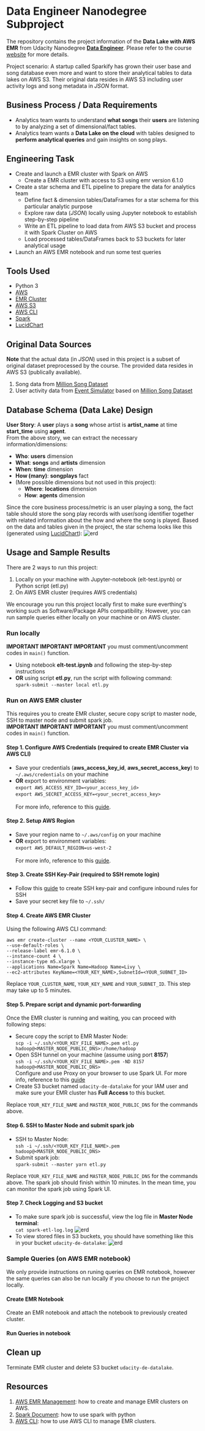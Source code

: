 # Data Engineer Nanodegree Subproject
The repository contains the project information of the **Data Lake with AWS EMR** from Udacity Nanodegree 
**[Data Engineer](https://www.udacity.com/course/data-engineer-nanodegree--nd027)**. Please refer to the 
course [website](https://www.udacity.com/course/data-engineer-nanodegree--nd027) for more details.<br/>

Project scenario: A startup called Sparkify has grown their user base and song database even more and want to store 
their analytical tables to data lakes on AWS S3. Their original data resides in AWS S3 including user activity logs and 
song metadata in *JSON* format.<br/>

## Business Process / Data Requirements
- Analytics team wants to understand **what songs** their **users** are listening to by analyzing a set of dimensional/fact tables.
- Analytics team wants a **Data Lake on the cloud** with tables designed to **perform analytical queries** and gain insights on song plays.

## Engineering Task
- Create and launch a EMR cluster with Spark on AWS 
  - Create a EMR cluster with access to S3 using emr version 6.1.0
- Create a star schema and ETL pipeline to prepare the data for analytics team
  - Define fact & dimension tables/DataFrames for a star schema for this particular analytic purpose
  - Explore raw data (*JSON*) locally using Jupyter notebook to establish step-by-step pipeline
  - Write an ETL pipeline to load data from AWS S3 bucket and process it with Spark Cluster on AWS
  - Load processed tables/DataFrames back to S3 buckets for later analytical usage
- Launch an AWS EMR notebook and run some test queries

## Tools Used
- Python 3
- [AWS](https://aws.amazon.com/)
- [EMR Cluster](https://docs.aws.amazon.com/redshift/latest/dg/welcome.html)
- [AWS S3](https://docs.aws.amazon.com/AmazonS3/latest/dev/Welcome.html)
- [AWS CLI](https://docs.aws.amazon.com/cli/latest/reference/emr/create-cluster.html)
- [Spark](https://spark.apache.org/docs/latest/index.html)
- [LucidChart](https://www.lucidchart.com/)

## Original Data Sources
**Note** that the actual data (in *JSON*) used in this project is a subset of original dataset preprocessed by the course. The provided data 
resides in AWS S3 (publically available).
1. Song data from [Million Song Dataset](http://millionsongdataset.com/)
2. User activity data from [Event Simulator](https://github.com/Interana/eventsim) based on [Million Song Dataset](http://millionsongdataset.com/)

## Database Schema (Data Lake) Design
**User Story**: A **user** plays a **song** whose artist is **artist_name** at time **start_time** using **agent**.<br/>
From the above story, we can extract the necessary information/dimensions:

- **Who**: **users** dimension
- **What**: **songs** and **artists** dimension
- **When**: **time** dimension
- **How (many)**: **songplays** fact
- (More possible dimensions but not used in this project):
    - **Where**: **locations** dimension
    - **How**: **agents** dimension

Since the core business process/metric is an user playing a song, the fact table should store the song play records with 
user/song identifier together with related information about the how and where the song is played. Based on the data and tables 
given in the project, the star schema looks like this (generated using [LucidChart](https://www.lucidchart.com/)):
![erd](assets/images/ERD.png)


## Usage and Sample Results
There are 2 ways to run this project:<br/>
1. Locally on your machine with Jupyter-notebook (elt-test.ipynb) or Python script (etl.py)
2. On AWS EMR cluster (requires AWS credentials)<br/>

We encourage you run this project locally first to make sure everthing's working such as Software/Package APIs compatibility. 
However, you can run sample queries either locally on your machine or on AWS cluster.

### Run locally
**IMPORTANT IMPORTANT IMPORTANT** you must comment/uncomment codes in ``main()`` function.
- Using notebook **elt-test.ipynb** and following the step-by-step instructions
- **OR** using script **etl.py**, run the script with following command:<br/>
``spark-submit --master local etl.py``

### Run on AWS EMR cluster
This requires you to create EMR cluster, secure copy script to master node, SSH to master node and submit spark job.<br/>
**IMPORTANT IMPORTANT IMPORTANT** you must comment/uncomment codes in ``main()`` function.

#### Step 1. Configure AWS Credentials (required to create EMR Cluster via AWS CLI)
- Save your credentials (**aws_access_key_id**, **aws_secret_access_key**) to ``~/.aws/credentials`` on your machine
- **OR** export to environment variables:
<br    >``export AWS_ACCESS_KEY_ID=<your_access_key_id>`` 
<br    >``export AWS_SECRET_ACCESS_KEY=<your_secret_access_key>``<br/><br/>
For more info, reference to this [guide](https://boto3.amazonaws.com/v1/documentation/api/latest/guide/credentials.html).

#### Step 2. Setup AWS Region
- Save your region name to ``~/.aws/config`` on your machine
- **OR** export to environment variables:
<br    >``export AWS_DEFAULT_REGION=us-west-2``<br/><br/>
For more info, reference to this [guide](https://boto3.amazonaws.com/v1/documentation/api/latest/guide/configuration.html).

#### Step 3. Create SSH Key-Pair (required to SSH remote login)
- Follow this [guide](https://docs.aws.amazon.com/emr/latest/ManagementGuide/emr-connect-master-node.html) to create SSH key-pair and 
configure inbound rules for SSH
- Save your secret key file to ``~/.ssh/``

#### Step 4. Create AWS EMR Cluster
Using the following AWS CLI command:
```
aws emr create-cluster --name <YOUR_CLUSTER_NAME> \
--use-default-roles \
--release-label emr-6.1.0 \
--instance-count 4 \
--instance-type m5.xlarge \
--applications Name=Spark Name=Hadoop Name=Livy \
--ec2-attributes KeyName=<YOUR_KEY_NAME>,SubnetId=<YOUR_SUBNET_ID>
```
Replace ``YOUR_CLUSTER_NAME``, ``YOUR_KEY_NAME`` and ``YOUR_SUBNET_ID``. This step may take up to 5 minutes.

#### Step 5. Prepare script and dynamic port-forwarding
Once the EMR cluster is running and waiting, you can proceed with following steps:
- Secure copy the script to EMR Master Node:
<br    >``scp -i ~/.ssh/<YOUR_KEY_FILE_NAME>.pem etl.py hadoop@<MASTER_NODE_PUBLIC_DNS>:/home/hadoop``
- Open SSH tunnel on your machine (assume using port **8157**)
<br    >``ssh -i ~/.ssh/<YOUR_KEY_FILE_NAME>.pem -ND 8157 hadoop@<MASTER_NODE_PUBLIC_DNS>``<br/>
Configure and use Proxy on your browser to use Spark UI. For more info, reference to this [guide](https://docs.aws.amazon.com/emr/latest/ManagementGuide/emr-connect-master-node-proxy.html)
- Create S3 bucket named ``udacity-de-datalake`` for your IAM user and make sure your EMR cluster has **Full Access** to this bucket.<br/>

Replace ``YOUR_KEY_FILE_NAME`` and ``MASTER_NODE_PUBLIC_DNS`` for the commands above.

#### Step 6. SSH to Master Node and submit spark job
- SSH to Master Node:
<br    >``ssh -i ~/.ssh/<YOUR_KEY_FILE_NAME>.pem hadoop@<MASTER_NODE_PUBLIC_DNS>``
- Submit spark job:
<br    >``spark-submit --master yarn etl.py``<br/>

Replace ``YOUR_KEY_FILE_NAME`` and ``MASTER_NODE_PUBLIC_DNS`` for the commands above. The spark job should finish within 10 minutes. 
In the mean time, you can monitor the spark job using Spark UI.

#### Step 7. Check Logging and S3 bucket
- To make sure spark job is successful, view the log file in **Master Node terminal**:
<br    >``cat spark-etl-log.log``
![erd](assets/images/log.jpg)
- To view stored files in S3 buckets, you should have something like this in your bucket ``udacity-de-datalake``:
![erd](assets/images/bucket.jpg)


### Sample Queries (on AWS EMR notebook)
We only provide instructions on runing queries on EMR notebook, however the same queries can also be run locally if you choose to run the project locally.

#### Create EMR Notebook
Create an EMR notebook and attach the notebook to previously created cluster.

#### Run Queries in notebook

## Clean up
Terminate EMR cluster and delete S3 bucket ``udacity-de-datalake``.

## Resources
1. [AWS EMR Management](https://docs.aws.amazon.com/emr/latest/ManagementGuide/index.html): how to create and manage EMR clusters on AWS.
3. [Spark Document](https://spark.apache.org/docs/latest/index.html): how to use spark with python
5. [AWS CLI](https://docs.aws.amazon.com/cli/latest/reference/emr/create-cluster.html): how to use AWS CLI to manage EMR clusters.

